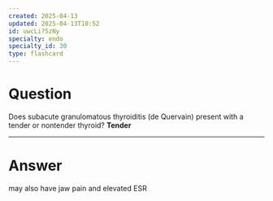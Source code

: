 ```yaml
---
created: 2025-04-13
updated: 2025-04-13T10:52
id: uwcLi?5zNy
specialty: endo
specialty_id: 30
type: flashcard
---
```


# Question
Does subacute granulomatous thyroiditis (de Quervain) present with a tender or nontender thyroid?   ****Tender****

---

# Answer
may also have jaw pain and elevated ESR
